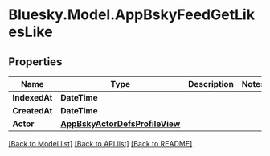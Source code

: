 # Bluesky.Model.AppBskyFeedGetLikesLike

## Properties

Name | Type | Description | Notes
------------ | ------------- | ------------- | -------------
**IndexedAt** | **DateTime** |  | 
**CreatedAt** | **DateTime** |  | 
**Actor** | [**AppBskyActorDefsProfileView**](AppBskyActorDefsProfileView.md) |  | 

[[Back to Model list]](../README.md#documentation-for-models) [[Back to API list]](../README.md#documentation-for-api-endpoints) [[Back to README]](../README.md)


